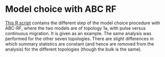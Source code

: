 # Model choice with ABC RF

[This R script](20210521_ABC_RF_scenario-1a_2migrationmodels_constant_parameters.R) contains the different step of the model choice procedure with ABC-RF, where the two models are of topology 1a, with pulse versus continuous migration. It is given as an example. The same analysis was performed for the other seven topologies. There are slight differences in which summary statistics are constant (and hence are removed from the analysis) for the different topologies (though the bulk is the same).
